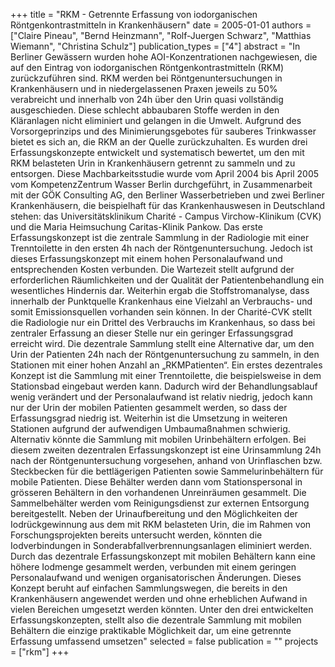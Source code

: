 +++
title = "RKM - Getrennte Erfassung von iodorganischen Röntgenkontrastmitteln in Krankenhäusern"
date = 2005-01-01
authors = ["Claire Pineau", "Bernd Heinzmann", "Rolf-Juergen Schwarz", "Matthias Wiemann", "Christina Schulz"]
publication_types = ["4"]
abstract = "In Berliner Gewässern wurden hohe AOI-Konzentrationen nachgewiesen, die auf den Eintrag von iodorganischen Röntgenkontrastmitteln (RKM) zurückzuführen sind. RKM werden bei Röntgenuntersuchungen in Krankenhäusern und in niedergelassenen Praxen jeweils zu 50% verabreicht und innerhalb von 24h über den Urin quasi vollständig ausgeschieden. Diese schlecht abbaubaren Stoffe werden in den Kläranlagen nicht eliminiert und gelangen in die Umwelt. Aufgrund des Vorsorgeprinzips und des Minimierungsgebotes für sauberes Trinkwasser bietet es sich an, die RKM an der Quelle zurückzuhalten. Es wurden drei Erfassungskonzepte entwickelt und systematisch bewertet, um den mit RKM belasteten Urin in Krankenhäusern getrennt zu sammeln und zu entsorgen. Diese Machbarkeitsstudie wurde vom April 2004 bis April 2005 vom KompetenzZentrum Wasser Berlin durchgeführt, in Zusammenarbeit mit der GÖK Consulting AG, den Berliner Wasserbetrieben und zwei Berliner Krankenhäusern, die beispielhaft für das Krankenhauswesen in Deutschland stehen: das Universitätsklinikum Charité - Campus Virchow-Klinikum (CVK) und die Maria Heimsuchung Caritas-Klinik Pankow.  Das erste Erfassungskonzept ist die zentrale Sammlung in der Radiologie mit einer Trenntoilette in den ersten 4h nach der Röntgenuntersuchung. Jedoch ist dieses Erfassungskonzept mit einem hohen Personalaufwand und entsprechenden Kosten verbunden. Die Wartezeit stellt aufgrund der erforderlichen Räumlichkeiten und der Qualität der Patientenbehandlung ein wesentliches Hindernis dar. Weiterhin ergab die Stoffstromanalyse, dass innerhalb der Punktquelle Krankenhaus eine Vielzahl an Verbrauchs- und somit Emissionsquellen vorhanden sein können. In der Charité-CVK stellt die Radiologie nur ein Drittel des Verbrauchs im Krankenhaus, so dass bei zentraler Erfassung an dieser Stelle nur ein geringer Erfassungsgrad erreicht wird.  Die dezentrale Sammlung stellt eine Alternative dar, um den Urin der Patienten 24h nach der Röntgenuntersuchung zu sammeln, in den Stationen mit einer hohen Anzahl an „RKMPatienten“. Ein erstes dezentrales Konzept ist die Sammlung mit einer Trenntoilette, die beispielsweise in dem Stationsbad eingebaut werden kann. Dadurch wird der Behandlungsablauf wenig verändert und der Personalaufwand ist relativ niedrig, jedoch kann nur der Urin der mobilen Patienten gesammelt werden, so dass der Erfassungsgrad niedrig ist. Weiterhin ist die Umsetzung in weiteren Stationen aufgrund der aufwendigen Umbaumaßnahmen schwierig. Alternativ könnte die Sammlung mit mobilen Urinbehältern erfolgen. Bei diesem zweiten dezentralen Erfassungskonzept ist eine Urinsammlung 24h nach der Röntgenuntersuchung vorgesehen, anhand von Urinflaschen bzw. Steckbecken für die bettlägerigen Patienten sowie Sammelurinbehältern für mobile Patienten. Diese Behälter werden dann vom Stationspersonal in grösseren Behältern in den vorhandenen Unreinräumen gesammelt. Die Sammelbehälter werden vom Reinigungsdienst zur externen Entsorgung bereitgestellt. Neben der Urinaufbereitung und den Möglichkeiten der Iodrückgewinnung aus dem mit RKM belasteten Urin, die im Rahmen von Forschungsprojekten bereits untersucht werden, könnten die Iodverbindungen in Sonderabfallverbrennungsanlagen eliminiert werden. Durch das dezentrale Erfassungskonzept mit mobilen Behältern kann eine höhere Iodmenge gesammelt werden, verbunden mit einem geringen Personalaufwand und wenigen organisatorischen Änderungen. Dieses Konzept beruht auf einfachen Sammlungswegen, die bereits in den Krankenhäusern angewendet werden und ohne erheblichen Aufwand in vielen Bereichen umgesetzt werden könnten. Unter den drei entwickelten Erfassungskonzepten, stellt also die dezentrale Sammlung mit mobilen Behältern die einzige praktikable Möglichkeit dar, um eine getrennte Erfassung umfassend umsetzen"
selected = false
publication = ""
projects = ["rkm"]
+++

